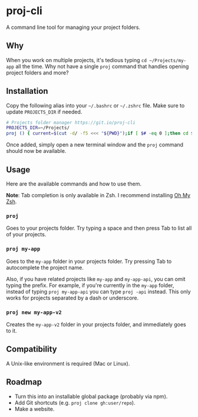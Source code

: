 # proj-cli

A command line tool for managing your project folders.

## Why

When you work on multiple projects, it's tedious typing `cd ~/Projects/my-app` all the time. Why not have a single `proj` command that handles opening project folders and more?

## Installation

Copy the following alias into your `~/.bashrc` or `~/.zshrc` file. Make sure to update `PROJECTS_DIR` if needed.

```bash
# Projects folder manager https://git.io/proj-cli
PROJECTS_DIR=~/Projects/
proj () { current=$(cut -d/ -f5 <<< "${PWD}");if [ $# -eq 0 ];then cd $PROJECTS_DIR;elif [ $1 == 'new' ] && [ $2 ];then firstChar=$(echo $2 | head -c 1);if [ $firstChar == '-' ] || [ $firstChar == '_' ];then mkdir "$PROJECTS_DIR$current$2" && proj "$current$2";else mkdir "$PROJECTS_DIR$2" && proj $2;fi;else firstChar=$(echo $1 | head -c 1);if [ $firstChar == '-' ] || [ $firstChar == '_' ];then cd "$PROJECTS_DIR$current$1";else cd "$PROJECTS_DIR$1";fi;fi;};if hash compdef 2>/dev/null;then _proj () { _files -W "$PROJECTS_DIR" -/;};compdef _proj proj;fi
```

Once added, simply open a new terminal window and the `proj` command should now be available.

## Usage

Here are the available commands and how to use them.

**Note**: Tab completion is only available in Zsh. I recommend installing [Oh My Zsh](http://ohmyz.sh/).

### `proj`

Goes to your projects folder. Try typing a space and then press Tab to list all of your projects.

### `proj my-app`

Goes to the `my-app` folder in your projects folder. Try pressing Tab to autocomplete the project name.

Also, if you have related projects like `my-app` and `my-app-api`, you can omit typing the prefix. For example, if you're currently in the `my-app` folder, instead of typing `proj my-app-api` you can type `proj -api` instead. This only works for projects separated by a dash or underscore.

### `proj new my-app-v2`

Creates the `my-app-v2` folder in your projects folder, and immediately goes to it.

## Compatibility

A Unix-like environment is required (Mac or Linux).

## Roadmap

- Turn this into an installable global package (probably via npm).
- Add Git shortcuts (e.g. `proj clone gh:user/repo`).
- Make a website.